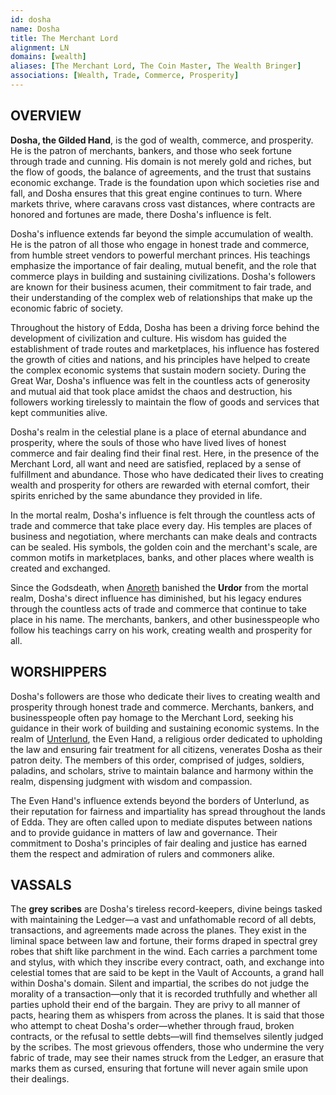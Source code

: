 ```yaml
---
id: dosha
name: Dosha
title: The Merchant Lord
alignment: LN
domains: [wealth]
aliases: [The Merchant Lord, The Coin Master, The Wealth Bringer]
associations: [Wealth, Trade, Commerce, Prosperity]
---
```


## OVERVIEW

**Dosha, the Gilded Hand**, is the god of wealth, commerce, and prosperity. He is the patron of merchants, bankers, and those who seek fortune through trade and cunning. His domain is not merely gold and riches, but the flow of goods, the balance of agreements, and the trust that sustains economic exchange. Trade is the foundation upon which societies rise and fall, and Dosha ensures that this great engine continues to turn. Where markets thrive, where caravans cross vast distances, where contracts are honored and fortunes are made, there Dosha's influence is felt.

Dosha's influence extends far beyond the simple accumulation of wealth. He is the patron of all those who engage in honest trade and commerce, from humble street vendors to powerful merchant princes. His teachings emphasize the importance of fair dealing, mutual benefit, and the role that commerce plays in building and sustaining civilizations. Dosha's followers are known for their business acumen, their commitment to fair trade, and their understanding of the complex web of relationships that make up the economic fabric of society.

Throughout the history of Edda, Dosha has been a driving force behind the development of civilization and culture. His wisdom has guided the establishment of trade routes and marketplaces, his influence has fostered the growth of cities and nations, and his principles have helped to create the complex economic systems that sustain modern society. During the Great War, Dosha's influence was felt in the countless acts of generosity and mutual aid that took place amidst the chaos and destruction, his followers working tirelessly to maintain the flow of goods and services that kept communities alive.

Dosha's realm in the celestial plane is a place of eternal abundance and prosperity, where the souls of those who have lived lives of honest commerce and fair dealing find their final rest. Here, in the presence of the Merchant Lord, all want and need are satisfied, replaced by a sense of fulfillment and abundance. Those who have dedicated their lives to creating wealth and prosperity for others are rewarded with eternal comfort, their spirits enriched by the same abundance they provided in life.

In the mortal realm, Dosha's influence is felt through the countless acts of trade and commerce that take place every day. His temples are places of business and negotiation, where merchants can make deals and contracts can be sealed. His symbols, the golden coin and the merchant's scale, are common motifs in marketplaces, banks, and other places where wealth is created and exchanged.

Since the Godsdeath, when [Anoreth](/gods/anoreth) banished the **Urdor** from the mortal realm, Dosha's direct influence has diminished, but his legacy endures through the countless acts of trade and commerce that continue to take place in his name. The merchants, bankers, and other businesspeople who follow his teachings carry on his work, creating wealth and prosperity for all.

## WORSHIPPERS

Dosha's followers are those who dedicate their lives to creating wealth and prosperity through honest trade and commerce. Merchants, bankers, and businesspeople often pay homage to the Merchant Lord, seeking his guidance in their work of building and sustaining economic systems. In the realm of [Unterlund](/lands/unterlund), the Even Hand, a religious order dedicated to upholding the law and ensuring fair treatment for all citizens, venerates Dosha as their patron deity. The members of this order, comprised of judges, soldiers, paladins, and scholars, strive to maintain balance and harmony within the realm, dispensing judgment with wisdom and compassion.

The Even Hand's influence extends beyond the borders of Unterlund, as their reputation for fairness and impartiality has spread throughout the lands of Edda. They are often called upon to mediate disputes between nations and to provide guidance in matters of law and governance. Their commitment to Dosha's principles of fair dealing and justice has earned them the respect and admiration of rulers and commoners alike.

## VASSALS

The **grey scribes** are Dosha's tireless record-keepers, divine beings tasked with maintaining the Ledger—a vast and unfathomable record of all debts, transactions, and agreements made across the planes. They exist in the liminal space between law and fortune, their forms draped in spectral grey robes that shift like parchment in the wind. Each carries a parchment tome and stylus, with which they inscribe every contract, oath, and exchange into celestial tomes that are said to be kept in the Vault of Accounts, a grand hall within Dosha's domain. Silent and impartial, the scribes do not judge the morality of a transaction—only that it is recorded truthfully and whether all parties uphold their end of the bargain. They are privy to all manner of pacts, hearing them as whispers from across the planes. It is said that those who attempt to cheat Dosha's order—whether through fraud, broken contracts, or the refusal to settle debts—will find themselves silently judged by the scribes. The most grievous offenders, those who undermine the very fabric of trade, may see their names struck from the Ledger, an erasure that marks them as cursed, ensuring that fortune will never again smile upon their dealings. 